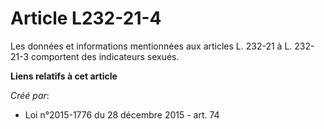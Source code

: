# Article L232-21-4

Les données et informations mentionnées aux articles L. 232-21 à L. 232-21-3 comportent des indicateurs sexués.

**Liens relatifs à cet article**

_Créé par_:

  - Loi n°2015-1776 du 28 décembre 2015 - art. 74

